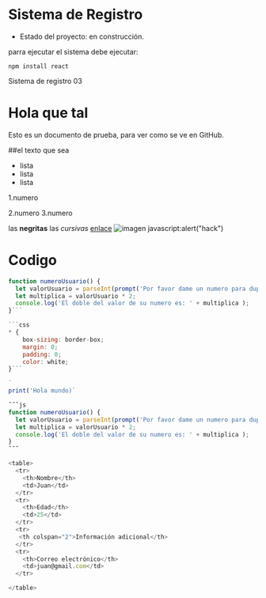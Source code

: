 <h1>Sistema de Registro</h1>

- Estado del proyecto: en construcción.

parra ejecutar el sistema debe ejecutar:

``` npm install react ```

Sistema de registro 03

# Hola que tal

Esto es un documento de  prueba, para ver como se ve en GitHub.

##el texto que sea

* lista
* lista
* lista

1.numero 

2.numero 
3.numero

las **negritas** las *cursivas*
[enlace](https://www.google.com)
![imagen](https://pbs.twimg.com/profile_images/869045735471896320/HkXKYwTl_400x400.jpg)
javascript:alert("hack")

# Codigo

```js
function numeroUsuario() {
  let valorUsuario = parseInt(prompt('Por favor dame un numero para duplicarlo'));
  let multiplica = valorUsuario * 2;
  console.log('El doble del valor de su numero es: ' + multiplica );
}```

```css
* {
    box-sizing: border-box;
    margin: 0;
    padding: 0;
    color: white;
}```

`
print('Hola mundo)`

˜˜˜js
function numeroUsuario() {
  let valorUsuario = parseInt(prompt('Por favor dame un numero para duplicarlo'));
  let multiplica = valorUsuario * 2;
  console.log('El doble del valor de su numero es: ' + multiplica );
}
˜˜˜

<table>
  <tr>
    <th>Nombre</th>
    <td>Juan</td>
  </tr>
  <tr>
    <th>Edad</th>
    <td>25</td>
  </tr>
  <tr>
   <th colspan="2">Información adicional</th>
  </tr>
  <tr>
    <th>Correo electrónico</th>
    <td>juan@gmail.com</td>
  </tr>

</table>
